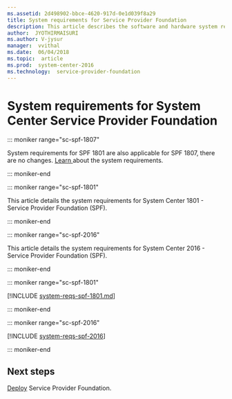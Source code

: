 ```yaml
---
ms.assetid: 2d498902-bbce-4620-917d-0e1d039f8a29
title: System requirements for Service Provider Foundation
description: This article describes the software and hardware system requirements for System Center Service Provider Foundation
author:  JYOTHIRMAISURI
ms.author: V-jysur
manager:  vvithal
ms.date:  06/04/2018
ms.topic:  article
ms.prod:  system-center-2016
ms.technology:  service-provider-foundation
---
```


# System requirements for System Center Service Provider Foundation
::: moniker range="sc-spf-1807"

System requirements for SPF 1801 are also applicable for SPF 1807, there are no changes. [Learn ](https://docs.microsoft.com/system-center/spf/system-requirements-spf?view=sc-spf-1801) about the system requirements.

::: moniker-end

::: moniker range="sc-spf-1801"

This article details the system requirements for System Center 1801 - Service Provider Foundation (SPF).

::: moniker-end

::: moniker range="sc-spf-2016"

This article details the system requirements for System Center 2016 - Service Provider Foundation (SPF).

::: moniker-end

::: moniker range="sc-spf-1801"

[!INCLUDE [system-reqs-spf-1801.md](../includes/system-reqs-spf-1801.md)]

::: moniker-end

::: moniker range="sc-spf-2016"

[!INCLUDE [system-reqs-spf-2016](../includes/system-reqs-spf-2016.md)]

::: moniker-end

## Next steps
[Deploy](deploy-spf.md) Service Provider Foundation.
